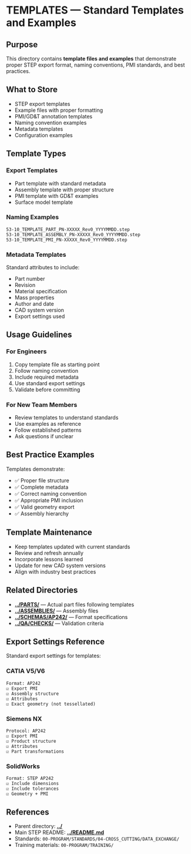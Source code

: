 # TEMPLATES — Standard Templates and Examples

## Purpose

This directory contains **template files and examples** that demonstrate proper STEP export format, naming conventions, PMI standards, and best practices.

## What to Store

- STEP export templates
- Example files with proper formatting
- PMI/GD&T annotation templates
- Naming convention examples
- Metadata templates
- Configuration examples

## Template Types

### Export Templates
- Part template with standard metadata
- Assembly template with proper structure
- PMI template with GD&T examples
- Surface model template

### Naming Examples
```
53-10_TEMPLATE_PART_PN-XXXXX_Rev0_YYYYMMDD.step
53-10_TEMPLATE_ASSEMBLY_PN-XXXXX_Rev0_YYYYMMDD.step
53-10_TEMPLATE_PMI_PN-XXXXX_Rev0_YYYYMMDD.step
```

### Metadata Templates
Standard attributes to include:
- Part number
- Revision
- Material specification
- Mass properties
- Author and date
- CAD system version
- Export settings used

## Usage Guidelines

### For Engineers
1. Copy template file as starting point
2. Follow naming convention
3. Include required metadata
4. Use standard export settings
5. Validate before committing

### For New Team Members
- Review templates to understand standards
- Use examples as reference
- Follow established patterns
- Ask questions if unclear

## Best Practice Examples

Templates demonstrate:
- ✅ Proper file structure
- ✅ Complete metadata
- ✅ Correct naming convention
- ✅ Appropriate PMI inclusion
- ✅ Valid geometry export
- ✅ Assembly hierarchy

## Template Maintenance

- Keep templates updated with current standards
- Review and refresh annually
- Incorporate lessons learned
- Update for new CAD system versions
- Align with industry best practices

## Related Directories

- [**../PARTS/**](../PARTS/) — Actual part files following templates
- [**../ASSEMBLIES/**](../ASSEMBLIES/) — Assembly files
- [**../SCHEMAS/AP242/**](../SCHEMAS/AP242/) — Format specifications
- [**../QA/CHECKS/**](../QA/CHECKS/) — Validation criteria

## Export Settings Reference

Standard export settings for templates:

### CATIA V5/V6
```
Format: AP242
☑ Export PMI
☑ Assembly structure
☑ Attributes
☑ Exact geometry (not tessellated)
```

### Siemens NX
```
Protocol: AP242
☑ Export PMI
☑ Product structure
☑ Attributes
☑ Part transformations
```

### SolidWorks
```
Format: STEP AP242
☑ Include dimensions
☑ Include tolerances
☑ Geometry + PMI
```

## References

- Parent directory: [**../**](../)
- Main STEP README: [**../README.md**](../README.md)
- Standards: `00-PROGRAM/STANDARDS/04-CROSS_CUTTING/DATA_EXCHANGE/`
- Training materials: `00-PROGRAM/TRAINING/`
